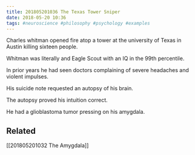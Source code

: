 ```yaml
---
title: 201805201036 The Texas Tower Sniper
date: 2018-05-20 10:36
tags: #neuroscience #philosophy #psychology #examples
---
```


Charles whitman opened fire atop a tower at the university of Texas in Austin killing sixteen people.

Whitman was literally and Eagle Scout with an IQ in the 99th percentile.

In prior years he had seen doctors complaining of severe headaches and violent impulses.

His suicide note requested an autopsy of his brain.

The autopsy proved his intuition correct.

He had a glioblastoma tumor pressing on his amygdala.

## Related
[[201805201032 The Amygdala]]